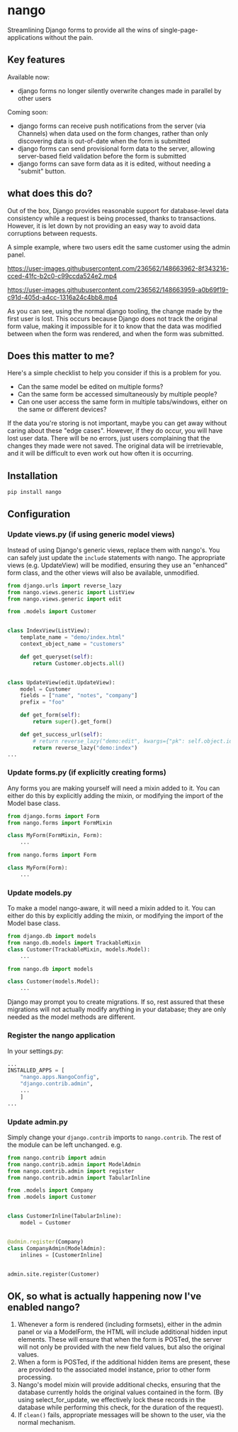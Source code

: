 # nango

Streamlining Django forms to provide all the wins of single-page-applications without the pain.

## Key features

Available now:

- django forms no longer silently overwrite changes made in parallel by other users

Coming soon:

- django forms can receive push notifications from the server (via Channels) when data used on the form changes, rather than only discovering data is out-of-date when the form is submitted
- django forms can send provisional form data to the server, allowing server-based field validation before the form is submitted
- django forms can save form data as it is edited, without needing a "submit" button.

## what does this do?

Out of the box, Django provides reasonable support for database-level data consistency while a request is being processed, thanks to
transactions. However, it is let down by not providing an easy way to avoid data corruptions between requests.

A simple example, where two users edit the same customer using the admin panel.

https://user-images.githubusercontent.com/236562/148663962-8f343216-cced-41fc-b2c0-c99ccda524e2.mp4

https://user-images.githubusercontent.com/236562/148663959-a0b69f19-c91d-405d-a4cc-1316a24c4bb8.mp4

As you can see, using the normal django tooling, the change made by the first user is lost. This occurs because Django
does not track the original form value, making it impossible for it to know that the data was modified between when
the form was rendered, and when the form was submitted.

## Does this matter to me?

Here's a simple checklist to help you consider if this is a problem for you.

- Can the same model be edited on multiple forms?
- Can the same form be accessed simultaneously by multiple people?
- Can one user access the same form in multiple tabs/windows, either on the same or different devices?

If the data you're storing is not important, maybe you can get away without caring about these "edge cases". However,
if they do occur, you will have lost user data. There will be no errors, just users complaining that the changes they
made were not saved. The original data will be irretrievable, and it will be difficult to even work out how often it is occurring.

## Installation

```bash
pip install nango
```

## Configuration

### Update views.py (if using generic model views)

Instead of using Django's generic views, replace them with nango's. You can safely just update the `include` statements
with nango. The appropriate views (e.g. UpdateView) will be modified, ensuring they use an "enhanced" form class, and the other views will also be available, unmodified.

```python
from django.urls import reverse_lazy
from nango.views.generic import ListView
from nango.views.generic import edit

from .models import Customer


class IndexView(ListView):
    template_name = "demo/index.html"
    context_object_name = "customers"

    def get_queryset(self):
        return Customer.objects.all()


class UpdateView(edit.UpdateView):
    model = Customer
    fields = ["name", "notes", "company"]
    prefix = "foo"

    def get_form(self):
        return super().get_form()

    def get_success_url(self):
        # return reverse_lazy("demo:edit", kwargs={"pk": self.object.id})
        return reverse_lazy("demo:index")
...
```

### Update forms.py (if explicitly creating forms)

Any forms you are making yourself will need a mixin added to it. You can either do this by explicitly adding the mixin,
or modifying the import of the Model base class.

```python
from django.forms import Form
from nango.forms import FormMixin

class MyForm(FormMixin, Form):
    ...
```

```python
from nango.forms import Form

class MyForm(Form):
    ...
```

### Update models.py

To make a model nango-aware, it will need a mixin added to it. You can either do this by explicitly adding the mixin,
or modifying the import of the Model base class.

```python
from django.db import models
from nango.db.models import TrackableMixin
class Customer(TrackableMixin, models.Model):
    ...
```

```python
from nango.db import models

class Customer(models.Model):
    ...
```

Django may prompt you to create migrations. If so, rest assured that these migrations will not actually modify anything in your database; they are only needed
as the model methods are different.

### Register the nango application

In your settings.py:

```python
...
INSTALLED_APPS = [
    "nango.apps.NangoConfig",
    "django.contrib.admin",
    ...
    ]
...
```

### Update admin.py

Simply change your `django.contrib` imports to `nango.contrib`. The rest of the module can be left unchanged. e.g.

```python
from nango.contrib import admin
from nango.contrib.admin import ModelAdmin
from nango.contrib.admin import register
from nango.contrib.admin import TabularInline

from .models import Company
from .models import Customer


class CustomerInline(TabularInline):
    model = Customer


@admin.register(Company)
class CompanyAdmin(ModelAdmin):
    inlines = [CustomerInline]


admin.site.register(Customer)
```

## OK, so what is actually happening now I've enabled nango?

1. Whenever a form is rendered (including formsets), either in the admin panel or via a ModelForm, the HTML will include additional hidden input elements. These will ensure that when the form is POSTed, the server will not only be provided with the new field values, but also the original values.
2. When a form is POSTed, if the additional hidden items are present, these are provided to the associated model instance, prior to other form processing.
3. Nango's model mixin will provide additional checks, ensuring that the database currently holds the original values contained in the form. (By using select_for_update, we effectively lock these records in the database while performing this check, for the duration of the request).
4. If `clean()` fails, appropriate messages will be shown to the user, via the normal mechanism.
